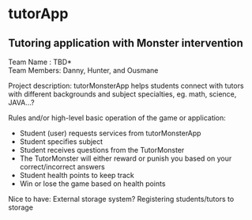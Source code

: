 # tutorApp

## Tutoring application with Monster intervention

Team Name : TBD*  
Team Members: Danny, Hunter, and Ousmane

Project description: 
tutorMonsterApp helps students connect with tutors with different backgrounds and subject specialties, eg. math, science, JAVA…?
 
Rules and/or high-level basic operation of the game or application: 
 
* Student (user) requests services from tutorMonsterApp
* Student specifies subject
* Student receives questions from the TutorMonster
* The TutorMonster will either reward or punish you based on your correct/incorrect answers
* Student health points to keep track
* Win or lose the game based on health points 

Nice to have: 
External storage system?
Registering students/tutors  to storage
 


